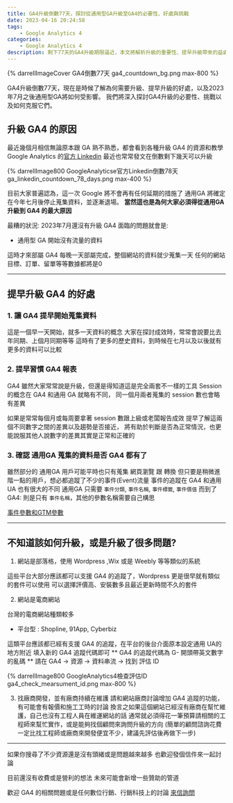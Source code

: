```yaml
---
title: GA4升級倒數77天，探討從通用型GA升級至GA4的必要性、好處與挑戰
date: 2023-04-16 20:24:58
tags: 
	- Google Analytics 4
categories: 
	- Google Analytics 4
description: 剩下77天的GA4升級期限逼近，本文將解析升級的重要性、提早升級帶來的益處，以及2023年7月後通用型GA將面臨的命運。同時，我們也將分享應對升級過程中可能遇到的挑戰的方法。
---
```

<link rel="stylesheet" href="button.css">

{% darrellImageCover GA4倒數77天 ga4_countdown_bg.png max-800 %}

GA4升級倒數77天，現在是時候了解為何需要升級、提早升級的好處，以及2023年7月之後通用型GA將如何受影響。
我們將深入探討GA4升級的必要性、挑戰以及如何克服它們。

## 升級 GA4 的原因

最近幾個月相信無論原本跟 GA 熟不熟悉，都會看到各種升級 GA4 的資源和教學
Google Analytics 的[官方 Linkedin](https://www.linkedin.com/showcase/google-analytics/) 最近也常常發文在倒數剩下幾天可以升級

{% darrellImage800 GoogleAnalyticse官方Linkedin倒數78天 ga_linkedin_countdown_78_days.png max-400 %}

目前大家普遍認為，這一次 Google 將不會再有任何延期的措施了
通用GA 將確定在今年七月後停止蒐集資料，並逐漸退場。
**當然這也是為何大家必須得從通用GA升級到 GA4 的最大原因**

最糟的狀況: 2023年7月還沒有升級 GA4
面臨的問題就會是:

- 通用型 GA 開始沒有流量的資料

這時才來部屬 GA4
每晚一天部屬完成，整個網站的資料就少蒐集一天
任何的網站目標、訂單、留單等等數據都將是0

---

## 提早升級 GA4 的好處

### 1. 讓 GA4 提早開始蒐集資料
這是一個早一天開始，就多一天資料的概念
大家在探討成效時，常常會說要比去年同期、上個月同期等等
這時有了更多的歷史資料，到時候在七月以及以後就有更多的資料可以比較

### 2. 提早習慣 GA4 報表
GA4 雖然大家常常說是升級，但還是得知道這是完全兩套不一樣的工具
Session 的概念在 GA4 和通用 GA 就略有不同，
同一個月兩者蒐集的 session 數也會略有差異

如果是常常每個月或每周要拿著 session 數跟上級或老闆報告成效
提早了解這兩個不同數字之間的差異以及趨勢是否接近，
將有助於判斷是否為正常情況，也更能說服其他人說數字的差異其實是正常和正確的

### 3. 確認 通用GA 蒐集的資料是否 GA4 都有了
雖然部分的 通用GA 用戶可能平時也只有蒐集 網頁瀏覽 跟 轉換
但只要是稍微進階一點的用戶，想必都追蹤了不少的事件(Event)流量
事件的追蹤在 GA4 和通用UA 也有很大的不同
通用GA 只需要 `事件分類`, `事件名稱`, `事件標籤`, `事件價值`
而到了 GA4: 則是只有 `事件名稱`，其他的參數名稱需要自己構思

[事件參數和GTM參數](https://www.darrelltw.com/google-tag-manager-ga4-configuration-fieldtoset/)

---

## 不知道該如何升級，或是升級了很多問題?

1. 網站是部落格，使用 Wordpress ,Wix 或是 Weebly 等等類似的系統

這些平台大部分應該都可以支援 GA4 的追蹤了，Wordpress 更是很早就有類似的套件可以使用
可以選擇評價高、安裝數多且最近更新時間不久的套件

2. 網站是電商網站

台灣的電商網站種類較多
- 平台型 : Shopline, 91App, Cyberbiz 

這類平台應該都已經有支援 GA4 的追蹤，在平台的後台介面原本設定通用 UA的地方附近
填入新的 GA4 追蹤代碼即可
** GA4 的追蹤代碼為 G- 開頭帶英文數字的亂碼 **
請在 GA4 -> 資源 -> 資料串流 -> 找到 評估 ID

{% darrellImage800 GoogleAnalytics4檢查評估ID ga4_check_mearsument_id.png max-800 %}

3. 找廠商開發，並有廠商持續在維護
請和網站廠商討論增加 GA4 追蹤的功能，有可能會有報價和施工工時的討論
換言之如果這個網站已經沒有廠商在幫忙維護，自己也沒有工程人員在維運網站的話
通常就必須得花一筆預算請相關的工程師來幫忙實作，或是能夠找個顧問來詢問升級的方向
(簡單的顧問諮詢花費一定比找工程師或廠商來開發便宜不少，建議先評估後再做下一步)

---

如果你搜尋了不少資源還是沒有頭緒或是問題越來越多
也歡迎發個信件來一起討論

目前還沒有收費或是營利的想法
未來可能會新增一些贊助的管道

歡迎 GA4 的相關問題或是任何數位行銷、行銷科技上的討論
<a class="email_button js-track-button" href="#">來信詢問</a>

